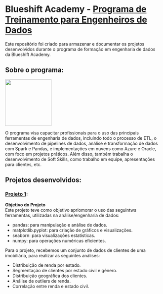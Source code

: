 # Blueshift Academy - [Programa de Treinamento para Engenheiros de Dados](https://blueshiftacademy.com.br/)


Este repositório foi criado para armazenar e documentar os projetos desenvolvidos durante o programa de formação em engenharia de dados da Blueshift Academy.  

## Sobre o programa: 


<img src="https://github.com/user-attachments/assets/f2afa5aa-d2ac-460c-b160-a33340ee8f2a" width="150px" /> 

O programa visa capacitar profissionais para o uso das principais ferramentas de engenharia de dados, incluindo todo o processo de ETL, o desenvolvimento de pipelines de dados, análise e transformação de dados com Spark e Pandas, e implementações em nuvens como Azure e Oracle, com foco em projetos práticos. Além disso, também trabalha o desenvolvimento de Soft Skills, como trabalho em equipe, apresentações para clientes, etc.

## Projetos desenvolvidos: 

### [Projeto 1](https://github.com/micvet/engenharia-de-dados-blueshift/tree/main/projeto-1): 
**Objetivo do Projeto** <br>
Este projeto teve como objetivo apriomorar o uso das seguintws ferramentas, utilizadas na análise/engenharia de dados:
<br>
* pandas: para manipulação e análise de dados.
* matplotlib.pyplot: para criação de gráficos e visualizações.
* seaborn: para visualizações estatísticas.
* numpy: para operações numéricas eficientes.


Para o projeto, recebemos um conjunto de dados de clientes de uma imobiliária, para realizar as seguintes análises:

* Distribuição de renda por estado.
* Segmentação de clientes por estado civil e gênero.
* Distribuição geográfica dos clientes.
* Análise de outliers de renda.
* Correlação entre renda e estado civil.



